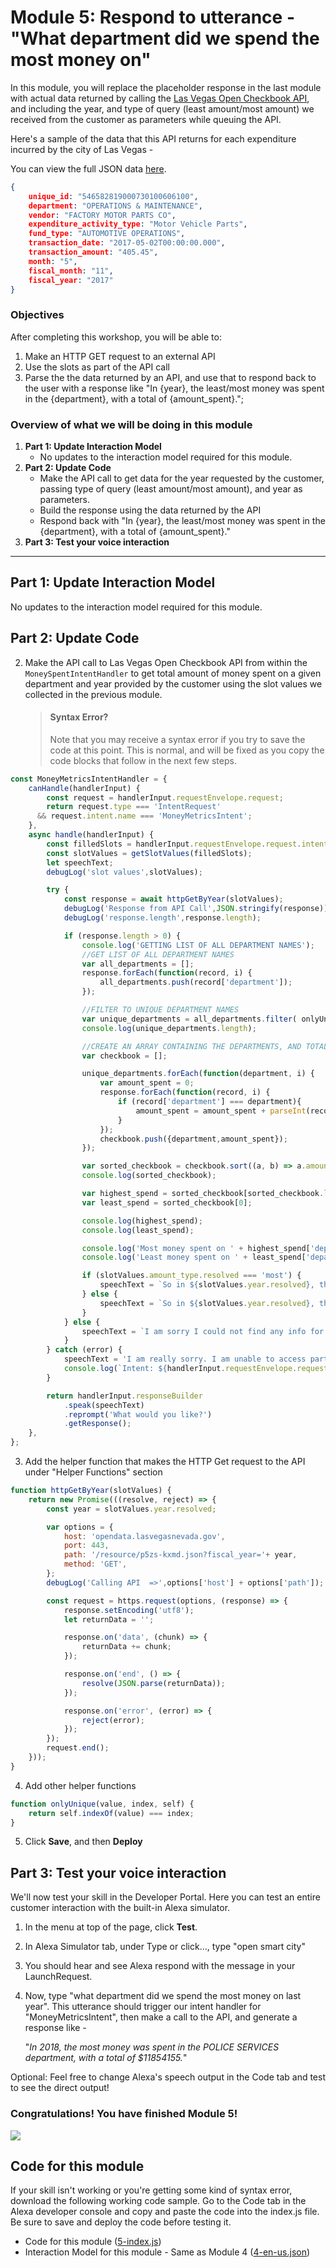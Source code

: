 # Module 5: Respond to utterance - "What department did we spend the most money on"
In this module, you will replace the placeholder response in the last module with actual data returned by calling the [Las Vegas Open Checkbook API](https://opendata.lasvegasnevada.gov/Finance/City-of-Las-Vegas-Checkbook-Data/7erj-ndzx), and including the year, and type of query (least amount/most amount) we received from the customer as parameters while queuing the API.

Here's a sample of the data that this API returns for each expenditure incurred by the city of Las Vegas -

You can view the full JSON data [here](https://opendata.lasvegasnevada.gov/resource/p5zs-kxmd.json).


```json
{
	unique_id: "546582819000730100606100",
	department: "OPERATIONS & MAINTENANCE",
	vendor: "FACTORY MOTOR PARTS CO",
	expenditure_activity_type: "Motor Vehicle Parts",
	fund_type: "AUTOMOTIVE OPERATIONS",
	transaction_date: "2017-05-02T00:00:00.000",
	transaction_amount: "405.45",
	month: "5",
	fiscal_month: "11",
	fiscal_year: "2017"
}
```


### Objectives
After completing this workshop, you will be able to:

1. Make an HTTP GET request to an external API
2. Use the slots as part of the API call
3. Parse the the data returned by an API, and use that to respond back to the user with a response like "In {year}, the least/most money was spent in the {department}, with a total of {amount_spent}.";


### Overview of what we will be doing in this module
1. **Part 1: Update Interaction Model**
	- No updates to the interaction model required for this module.
2. **Part 2: Update Code**
	- Make the API call to get data for the year requested by the customer, passing type of query (least amount/most amount), and year as parameters.
	- Build the response using the data returned by the API
	- Respond back with "In {year}, the least/most money was spent in the {department}, with a total of {amount_spent}."
3. **Part 3: Test your voice interaction**

---

## Part 1: Update Interaction Model
No updates to the interaction model required for this module.

## Part 2: Update Code

2. Make the API call to Las Vegas Open Checkbook API from within the `MoneySpentIntentHandler` to get total amount of money spent on a given department and year provided by the customer using the slot values we collected in the previous module.

	> #### Syntax Error?
	> Note that you may receive a syntax error if you try to save the code at this point. This is normal, and will be fixed as you copy the code blocks that follow in the next few steps.

```js
const MoneyMetricsIntentHandler = {
	canHandle(handlerInput) {
		const request = handlerInput.requestEnvelope.request;
		return request.type === 'IntentRequest'
      && request.intent.name === 'MoneyMetricsIntent';
	},
	async handle(handlerInput) {
		const filledSlots = handlerInput.requestEnvelope.request.intent.slots;
		const slotValues = getSlotValues(filledSlots);
		let speechText;
		debugLog('slot values',slotValues);

		try {
			const response = await httpGetByYear(slotValues);
			debugLog('Response from API Call',JSON.stringify(response));
			debugLog('response.length',response.length);

			if (response.length > 0) {
				console.log('GETTING LIST OF ALL DEPARTMENT NAMES');
				//GET LIST OF ALL DEPARTMENT NAMES
				var all_departments = [];
				response.forEach(function(record, i) {
					all_departments.push(record['department']);
				});

				//FILTER TO UNIQUE DEPARTMENT NAMES
				var unique_departments = all_departments.filter( onlyUnique );
				console.log(unique_departments.length);

				//CREATE AN ARRAY CONTAINING THE DEPARTMENTS, AND TOTAL AMOUNT SPENT BY EACH UNIQUE DEPARTMENT
				var checkbook = [];

				unique_departments.forEach(function(department, i) {
					var amount_spent = 0;
					response.forEach(function(record, i) {
						if (record['department'] === department){
							amount_spent = amount_spent + parseInt(record['transaction_amount']);
						}
					});
					checkbook.push({department,amount_spent});
				});

				var sorted_checkbook = checkbook.sort((a, b) => a.amount_spent - b.amount_spent);
				console.log(sorted_checkbook);

				var highest_spend = sorted_checkbook[sorted_checkbook.length-1];
				var least_spend = sorted_checkbook[0];

				console.log(highest_spend);
				console.log(least_spend);

				console.log('Most money spent on ' + highest_spend['department'] + ' amounting to ' + highest_spend['amount_spent']);
				console.log('Least money spent on ' + least_spend['department'] + ' amounting to ' + least_spend['amount_spent']);

				if (slotValues.amount_type.resolved === 'most') {
					speechText = `So in ${slotValues.year.resolved}, the most money was spent in the ${highest_spend['department']} department, with a total of $${highest_spend['amount_spent']}.`;
				} else {
					speechText = `So in ${slotValues.year.resolved}, the least money was spent in the ${least_spend['department']} department, with a total of $${least_spend['amount_spent']}.`;
				}
			} else {
				speechText = `I am sorry I could not find any info for spending in ${slotValues.year.resolved}.`;
			}
		} catch (error) {
			speechText = 'I am really sorry. I am unable to access part of my memory. Please try again later';
			console.log(`Intent: ${handlerInput.requestEnvelope.request.intent.name}: message: ${error.message}`);
		}

		return handlerInput.responseBuilder
			.speak(speechText)
			.reprompt('What would you like?')
			.getResponse();
	},
};
```

3. Add the helper function that makes the HTTP Get request to the API under "Helper Functions" section

```js
function httpGetByYear(slotValues) {
	return new Promise(((resolve, reject) => {
		const year = slotValues.year.resolved;

		var options = {
			host: 'opendata.lasvegasnevada.gov',
			port: 443,
			path: '/resource/p5zs-kxmd.json?fiscal_year='+ year,
			method: 'GET',
		};
		debugLog('Calling API  =>',options['host'] + options['path']);

		const request = https.request(options, (response) => {
			response.setEncoding('utf8');
			let returnData = '';

			response.on('data', (chunk) => {
				returnData += chunk;
			});

			response.on('end', () => {
				resolve(JSON.parse(returnData));
			});

			response.on('error', (error) => {
				reject(error);
			});
		});
		request.end();
	}));
}
```

4. Add other helper functions

```js
function onlyUnique(value, index, self) {
	return self.indexOf(value) === index;
}
```

5. Click **Save**, and then **Deploy**

## Part 3: Test your voice interaction

We'll now test your skill in the Developer Portal. Here you can test an entire customer interaction with the built-in Alexa simulator.

1. In the menu at top of the page, click **Test**.
2. In Alexa Simulator tab, under Type or click…, type "open smart city"
3. You should hear and see Alexa respond with the message in your LaunchRequest.
5. Now, type "what department did we spend the most money on last year". This utterance should trigger our intent handler for "MoneyMetricsIntent", then make a call to the API, and generate a response like -

	"*In 2018, the most money was spent in the POLICE SERVICES department, with a total of $11854155.*"

Optional: Feel free to change Alexa's speech output in the Code tab and test to see the direct output!

### Congratulations! You have finished Module 5!

[![](http://ajotwani.s3.amazonaws.com/ask-workshop/images/6.png)](/Module%206%20-%20Add%20AMAZON.Repeat%20built-in%20Intent/README.md)

## Code for this module
If your skill isn't working or you're getting some kind of syntax error, download the following working code sample. Go to the Code tab in the Alexa developer console and copy and paste the code into the index.js file. Be sure to save and deploy the code before testing it.

- Code for this module ([5-index.js](5-index.js))
- Interaction Model for this module - Same as Module 4 ([4-en-us.json](/Module%204%20-%20Add%20new%20intent%20-%20MoneyMetricsIntent/4-en-us.json))

